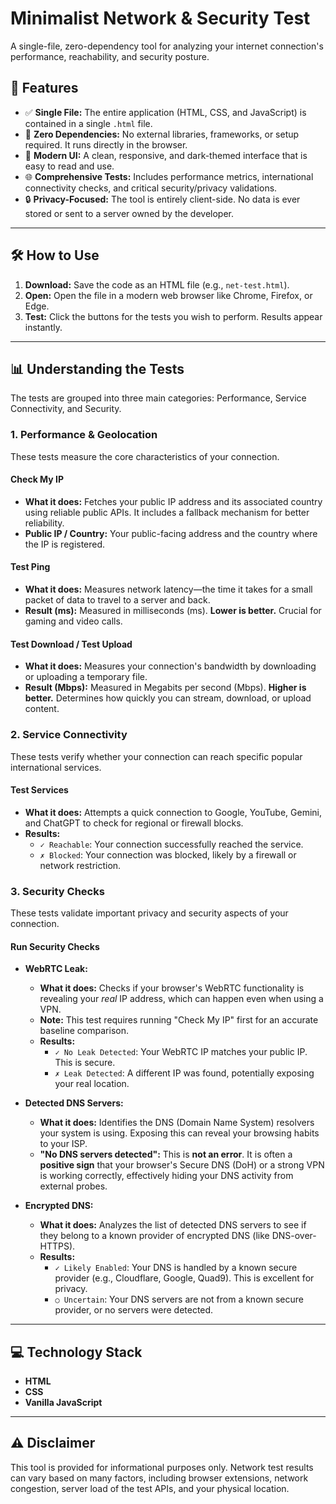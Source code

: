 # Minimalist Network & Security Test

A single-file, zero-dependency tool for analyzing your internet connection's performance, reachability, and security posture.


## 🚀 Features

*   ✅ **Single File:** The entire application (HTML, CSS, and JavaScript) is contained in a single `.html` file.
*   💨 **Zero Dependencies:** No external libraries, frameworks, or setup required. It runs directly in the browser.
*   🎨 **Modern UI:** A clean, responsive, and dark-themed interface that is easy to read and use.
*   🌐 **Comprehensive Tests:** Includes performance metrics, international connectivity checks, and critical security/privacy validations.
*   🔒 **Privacy-Focused:** The tool is entirely client-side. No data is ever stored or sent to a server owned by the developer.

---

## 🛠️ How to Use

1.  **Download:** Save the code as an HTML file (e.g., `net-test.html`).
2.  **Open:** Open the file in a modern web browser like Chrome, Firefox, or Edge.
3.  **Test:** Click the buttons for the tests you wish to perform. Results appear instantly.

---

## 📊 Understanding the Tests

The tests are grouped into three main categories: Performance, Service Connectivity, and Security.

### 1. Performance & Geolocation

These tests measure the core characteristics of your connection.

#### Check My IP
*   **What it does:** Fetches your public IP address and its associated country using reliable public APIs. It includes a fallback mechanism for better reliability.
*   **Public IP / Country:** Your public-facing address and the country where the IP is registered.

#### Test Ping
*   **What it does:** Measures network latency—the time it takes for a small packet of data to travel to a server and back.
*   **Result (ms):** Measured in milliseconds (ms). **Lower is better.** Crucial for gaming and video calls.

#### Test Download / Test Upload
*   **What it does:** Measures your connection's bandwidth by downloading or uploading a temporary file.
*   **Result (Mbps):** Measured in Megabits per second (Mbps). **Higher is better.** Determines how quickly you can stream, download, or upload content.

### 2. Service Connectivity

These tests verify whether your connection can reach specific popular international services.

#### Test Services
*   **What it does:** Attempts a quick connection to Google, YouTube, Gemini, and ChatGPT to check for regional or firewall blocks.
*   **Results:**
    *   `✓ Reachable`: Your connection successfully reached the service.
    *   `✗ Blocked`: Your connection was blocked, likely by a firewall or network restriction.

### 3. Security Checks

These tests validate important privacy and security aspects of your connection.

#### Run Security Checks
*   **WebRTC Leak:**
    *   **What it does:** Checks if your browser's WebRTC functionality is revealing your *real* IP address, which can happen even when using a VPN.
    *   **Note:** This test requires running "Check My IP" first for an accurate baseline comparison.
    *   **Results:**
        *   `✓ No Leak Detected`: Your WebRTC IP matches your public IP. This is secure.
        *   `✗ Leak Detected`: A different IP was found, potentially exposing your real location.

*   **Detected DNS Servers:**
    *   **What it does:** Identifies the DNS (Domain Name System) resolvers your system is using. Exposing this can reveal your browsing habits to your ISP.
    *   **"No DNS servers detected":** This is **not an error**. It is often a **positive sign** that your browser's Secure DNS (DoH) or a strong VPN is working correctly, effectively hiding your DNS activity from external probes.

*   **Encrypted DNS:**
    *   **What it does:** Analyzes the list of detected DNS servers to see if they belong to a known provider of encrypted DNS (like DNS-over-HTTPS).
    *   **Results:**
        *   `✓ Likely Enabled`: Your DNS is handled by a known secure provider (e.g., Cloudflare, Google, Quad9). This is excellent for privacy.
        *   `○ Uncertain`: Your DNS servers are not from a known secure provider, or no servers were detected.

---

## 💻 Technology Stack

*   **HTML**
*   **CSS** 
*   **Vanilla JavaScript**

---

## ⚠️ Disclaimer

This tool is provided for informational purposes only. Network test results can vary based on many factors, including browser extensions, network congestion, server load of the test APIs, and your physical location.
